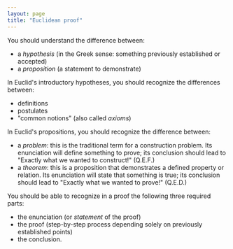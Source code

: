 ```yaml
---
layout: page
title: "Euclidean proof"
---
```



You should understand the difference between:

- a *hypothesis* (in the Greek sense: something previously established or accepted)
- a *proposition* (a statement to demonstrate)



In Euclid's introductory hypotheses, you should recognize the differences between:

- definitions
- postulates
- "common notions" (also called *axioms*)


In Euclid's propositions, you should recognize the difference between:

- a *problem*: this is the traditional term for a construction problem.  Its enunciation will define something to prove;  its conclusion should lead to "Exactly what we wanted to construct!" (Q.E.F.)
- a *theorem*: this is a proposition that demonstrates a defined property or relation.  Its enunciation will state that something is true;  its conclusion should lead to "Exactly what we wanted to prove!" (Q.E.D.)

You should be able to recognize in a proof the following three required parts:

- the enunciation (or *statement* of the proof)
- the proof (step-by-step process depending solely on previously established points)
- the conclusion.
